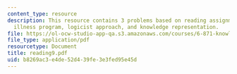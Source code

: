 ```yaml
---
content_type: resource
description: This resource contains 3 problems based on reading assignments on present
  illness program, logicist approach, and knowledge representation.
file: https://ol-ocw-studio-app-qa.s3.amazonaws.com/courses/6-871-knowledge-based-applications-systems-spring-2005/b8269ac3e4de52d439fe3e3fed95e45d_reading9.pdf
file_type: application/pdf
resourcetype: Document
title: reading9.pdf
uid: b8269ac3-e4de-52d4-39fe-3e3fed95e45d
---
```

